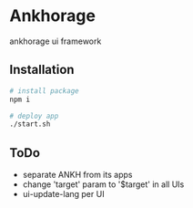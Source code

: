 # Ankhorage

ankhorage ui framework

## Installation

```bash
# install package
npm i

# deploy app
./start.sh
```

## ToDo

- separate ANKH from its apps
- change 'target' param to '$target' in all UIs
- ui-update-lang per UI
